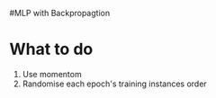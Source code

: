 #MLP with Backpropagtion


# What to do
1. Use momentom
2. Randomise each epoch's training instances order